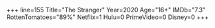 +++
line=155
Title="The Stranger"
Year=2020
Age="16+"
IMDb="7.3"
RottenTomatoes="89%"
Netflix=1
Hulu=0
PrimeVideo=0
Disney=0
+++

